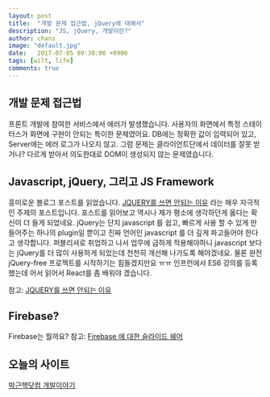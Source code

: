 ```yaml
---
layout: post
title:  "개발 문제 접근법, jQuery에 대해서"
description: "JS, jQuery, 개발이란?"
author: chans
image: "default.jpg"
date:   2017-07-05 09:30:00 +0900
tags: [wilt, life]
comments: true
---
```


## 개발 문제 접근법
프론트 개발에 참여한 서비스에서 에러가 발생했습니다. 사용자의 화면에서 특정 스테이터스가 화면에 구현이 안되는 특이한 문제였어요. DB에는 정확한 값이 입력되어 있고, Server에는 에러 로그가 나오지 않고. 그럼 문제는 클라이언트단에서 데이터를 잘못 받거나? 다르게 받아서 의도한대로 DOM이 생성되지 않는 문제였습니다.

## Javascript, jQuery, 그리고 JS Framework
흥미로운 블로그 포스트를 읽었습니다. [JQUERY를 쓰면 안되는 이유](https://www.tokyobranch.net/archives/6598) 라는 매우 자극적인 주제의 포스트입니다. 
포스트를 읽어보고 역시나 제가 평소에 생각하던게 옳다는 확신이 더 들게 되었네요. jQuery는 단지 javascript 를 쉽고, 빠르게 사용 할 수 있게 만들어주는 하나의 plugin일 뿐이고 진짜 언어인 javascript 를 더 깊게 파고들어야 한다고 생각합니다. 퍼블리셔로 취업하고 나서 업무에 급하게 적용해야하니 javascript 보다는 jQuery를 더 많이 사용하게 되었는데 천천히 개선해 나가도록 해야겠네요. 물론 완전 jQuery-free 프로젝트를 시작하기는 힘들겠지만요 ㅠㅠ 인프런에서 ES6 강의를 등록했는데 어서 읽어서 React를 좀 배워야 겠습니다. 

참고: [JQUERY를 쓰면 안되는 이유](https://www.tokyobranch.net/archives/6598)

## Firebase?
Firebase는 뭘까요? 
참고: [Firebase 에 대한 슬라이드 쉐어](https://www.slideshare.net/sungbeenjang/firebase-for-web-1-hosting)

## 오늘의 사이트
[박근핵닷컴 개발이야기](https://medium.com/@parkgeunhack/%EB%A1%9C%EB%B9%88%EC%9D%98-%EC%9D%B4%EC%95%BC%EA%B8%B0-%EA%B7%B8%EB%A6%AC%EA%B3%A0-%EA%B0%9C%EB%B0%9C-%ED%94%84%EB%A1%A0%ED%8A%B8%ED%8E%B8-43387f258760)
